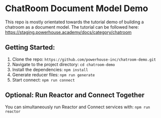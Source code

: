 # ChatRoom Document Model Demo

This repo is mostly orientated towards the tutorial demo of building a chatroom as a document model. 
The tutorial can be followed here: https://staging.powerhouse.academy/docs/category/chatroom

## Getting Started:

1. Clone the repo: `https://github.com/powerhouse-inc/chatroom-demo.git`
2. Navigate to the project directory: `cd chatroom-demo`
3. Install the dependencies: `npm install`
4. Generate reducer files: `npm run generate`
5. Start connect: `npm run connect`

## Optional: Run Reactor and Connect Together

You can simultaneously run Reactor and Connect services with: `npm run reactor`
